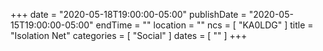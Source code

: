 +++
date = "2020-05-18T19:00:00-05:00"
publishDate = "2020-05-15T19:00:00-05:00"
endTime = ""
location = ""
ncs = [ "KA0LDG" ]
title = "Isolation Net"
categories = [ "Social" ]
dates = [ "" ]
+++
